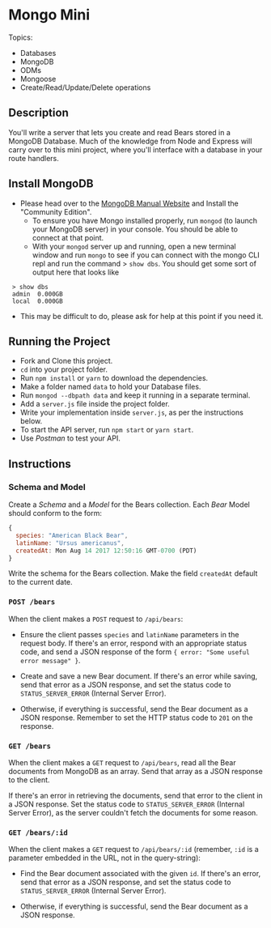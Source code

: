 # Mongo Mini
Topics:
  * Databases
  * MongoDB
  * ODMs
  * Mongoose
  * Create/Read/Update/Delete operations

## Description
You'll write a server that lets you create and read Bears stored in a MongoDB Database. Much
of the knowledge from Node and Express will carry over to this mini project,
where you'll interface with a database in your route handlers.

## Install MongoDB
* Please head over to the [MongoDB Manual Website](https://docs.mongodb.com/manual/administration/install-community/)  and Install the "Community Edition".
  * To ensure you have Mongo installed properly, run `mongod` (to launch your MongoDB server) in your console. You should be able to connect at that point.
  * With your `mongod` server up and running, open a new terminal window and run `mongo` to see if you can connect with the mongo CLI repl and run the command > `show dbs`. You should get some sort of output here that looks like 
```
 > show dbs
 admin  0.000GB
 local  0.000GB
```
  * This may be difficult to do, please ask for help at this point if you need it.

## Running the Project
* Fork and Clone this project.
* `cd` into your project folder.
* Run `npm install` or `yarn` to download the dependencies.
* Make a folder named `data` to hold your Database files.
* Run `mongod --dbpath data` and keep it running in a separate terminal.
* Add a `server.js` file inside the project folder.
* Write your implementation inside `server.js`, as per the instructions below.
* To start the API server, run `npm start` or `yarn start`.
* Use _Postman_ to test your API.

## Instructions

### Schema and Model
Create a _Schema_ and a _Model_ for the Bears collection. Each _Bear_ Model should conform to the form:

```js
{
  species: "American Black Bear",
  latinName: "Ursus americanus",
  createdAt: Mon Aug 14 2017 12:50:16 GMT-0700 (PDT)
}
```

Write the schema for the Bears collection. Make the field
`createdAt` default to the current date.

### `POST /bears`
When the client makes a `POST` request to `/api/bears`:

- Ensure the client passes `species` and `latinName` parameters in the request
  body. If there's an error, respond with an appropriate status code, and send
  a JSON response of the form `{ error: "Some useful error message" }`.

- Create and save a new Bear document. If there's an error while saving, send
  that error as a JSON response, and set the status code to
  `STATUS_SERVER_ERROR` (Internal Server Error).

- Otherwise, if everything is successful, send the Bear document as a JSON
  response. Remember to set the HTTP status code to `201` on the response.

### `GET /bears`
When the client makes a `GET` request to `/api/bears`, read all the Bear documents
from MongoDB as an array. Send that array as a JSON response to the client.

If there's an error in retrieving the documents, send that error to the client
in a JSON response. Set the status code to `STATUS_SERVER_ERROR` (Internal
Server Error), as the server couldn't fetch the documents for some reason.

### `GET /bears/:id`
When the client makes a `GET` request to `/api/bears/:id` (remember, `:id` is a
parameter embedded in the URL, not in the query-string):

- Find the Bear document associated with the given `id`. If there's an error,
  send that error as a JSON response, and set the status code to
  `STATUS_SERVER_ERROR` (Internal Server Error).

- Otherwise, if everything is successful, send the Bear document as a JSON
  response.
